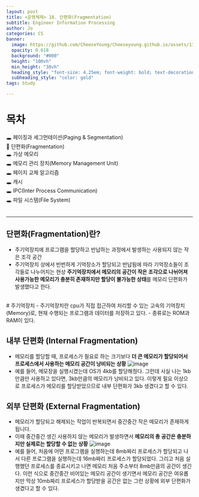 ```yaml
---
layout: post
title: <운영체제> 18. 단편화(Fragmentation)
subtitle: Engineer Information Processing
author: Jo
categories: CS
banner:
  image: https://github.com/CheeseYoung/Cheeseyoung.github.io/assets/132384527/acd85353-3ebc-4870-9fa5-38392cd90d45
  opacity: 0.618
  background: "#000"
  height: "100vh"
  min_height: "38vh"
  heading_style: "font-size: 4.25em; font-weight: bold; text-decoration: underline"
  subheading_style: "color: gold"
tags: Study

---
```


# 목차
🕳 페이징과 세그먼테이션(Paging & Segmentation) <br>
📌 단편화(Fragmentation) <br>
🕳 가상 메모리 <br>
🕳 메모리 관리 장치(Memory Management Unit) <br>
🕳 페이지 교체 알고리즘 <br>
🕳 캐시 <br>
🕳 IPC(Inter Process Communication) <br>
🕳 파일 시스템(File System) <br>
<br>
<hr>



## 단편화(Fragmentation)란?
- 주기억장치에 프로그램을 할당하고 반납하는 과정에서 발생하는 사용되지 않는 작은 조각 공간
- 주기억장치 상에서 빈번하게 기억장소가 할당되고 반납됨에 따라 기억장소들이 조각들로 나누어지는 현상
**주기억장치에서 메모리의 공간이 작은 조각으로 나뉘어져 사용가능한 메모리가 충분히 존재하지만 할당이 불가능한 상태**를 메모리 단편화가 발생했다고 한다.<br>
<br>
# 주기억장치
- 주기억장치란 cpu가 직접 접근하여 처리할 수 있는 고속의 기억장치(Memory)로, 현재 수행되는 프로그램과 데이터를 저장하고 있다.
- 종류로는 ROM과 RAM이 있다.


## 내부 단편화 (Internal Fragmentation)
- 메모리를 할당할 때, 프로세스가 필요로 하는 크기보다 **더 큰 메모리가 할당되어서 프로세스에서 사용하는 메모리 공간이 낭비되는 상황**
![image](https://github.com/CheeseYoung/Cheeseyoung.github.io/assets/132384527/acd85353-3ebc-4870-9fa5-38392cd90d45)
- 예를 들어, 메모장을 실행시켰는데 OS가 4kb를 할당해줬다. 그런데 사실 나는 1kb만큼만 사용하고 있다면, 3kb만큼의 메모리가 낭비되고 있다.
  이렇게 필요 이상으로 프로세스가 메모리를 할당받았으므로 내부 단편화가 3kb 생겼다고 할 수 있다.


## 외부 단편화 (External Fragmentation)
- 메모리가 할당되고 해제되는 작업이 반복되면서 중간중간 작은 메모리가 존재하게 됩니다.
- 이때 중간중간 생긴 사용하지 않는 메모리가 발생하면서 **메모리의 총 공간은 충분하지만 실제로는 할당할 수 없는 상황**
![image](https://github.com/CheeseYoung/Cheeseyoung.github.io/assets/132384527/6f170f8b-75df-49a1-baa7-bb725e046488)
- 예를 들어, 처음에 어떤 프로그램을 실행하는데 8mb짜리 프로세스가 할당되고 나서 다른 프로그램을 실행하는데 16mb짜리 프로세스가 할당되었다.
  그리고 처음 실행했던 프로세스를 종료시키고 나면 메모리 처음 주소부터 8mb만큼의 공간이 생긴다.
  이런 식으로 중간중간 비어있는 메모리 공간이 생기면서 메모리 공간은 여유롭지만
  막상 10mb짜리 프로세스가 할당받을 공간은 없는 그런 상황에 외부 단편화가 생겼다고 할 수 있다.








